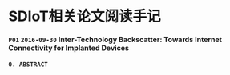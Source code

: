 # SDIoT相关论文阅读手记  

#### `P01` `2016-09-30` Inter-Technology Backscatter: Towards Internet Connectivity for Implanted Devices  

**`0. ABSTRACT`**  